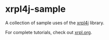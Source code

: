 # xrpl4j-sample
A collection of sample uses of the [xrpl4j]() library.

For complete tutorials, check out [xrpl.org](https://xrpl.org/tutorials.html).
